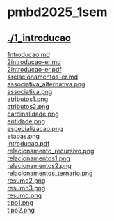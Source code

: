 # pmbd2025_1sem <br>
## [./1_introducao](https://github.com/IgorAvilaPereira/pmbd2025_1sem/tree/main/./1_introducao) <br>
[1ntroducao.md](https://github.com/IgorAvilaPereira/pmbd2025_1sem/blob/main/./1_introducao/1ntroducao.md) <br>
[2introducao-er.md](https://github.com/IgorAvilaPereira/pmbd2025_1sem/blob/main/./1_introducao/2introducao-er.md) <br>
[2introducao-er.pdf](https://github.com/IgorAvilaPereira/pmbd2025_1sem/blob/main/./1_introducao/2introducao-er.pdf) <br>
[4relacionamentos-er.md](https://github.com/IgorAvilaPereira/pmbd2025_1sem/blob/main/./1_introducao/4relacionamentos-er.md) <br>
[associativa_alternativa.png](https://github.com/IgorAvilaPereira/pmbd2025_1sem/blob/main/./1_introducao/associativa_alternativa.png) <br>
[associativa.png](https://github.com/IgorAvilaPereira/pmbd2025_1sem/blob/main/./1_introducao/associativa.png) <br>
[atributos1.png](https://github.com/IgorAvilaPereira/pmbd2025_1sem/blob/main/./1_introducao/atributos1.png) <br>
[atributos2.png](https://github.com/IgorAvilaPereira/pmbd2025_1sem/blob/main/./1_introducao/atributos2.png) <br>
[cardinalidade.png](https://github.com/IgorAvilaPereira/pmbd2025_1sem/blob/main/./1_introducao/cardinalidade.png) <br>
[entidade.png](https://github.com/IgorAvilaPereira/pmbd2025_1sem/blob/main/./1_introducao/entidade.png) <br>
[especializacao.png](https://github.com/IgorAvilaPereira/pmbd2025_1sem/blob/main/./1_introducao/especializacao.png) <br>
[etapas.png](https://github.com/IgorAvilaPereira/pmbd2025_1sem/blob/main/./1_introducao/etapas.png) <br>
[introducao.pdf](https://github.com/IgorAvilaPereira/pmbd2025_1sem/blob/main/./1_introducao/introducao.pdf) <br>
[relacionamento_recursivo.png](https://github.com/IgorAvilaPereira/pmbd2025_1sem/blob/main/./1_introducao/relacionamento_recursivo.png) <br>
[relacionamentos1.png](https://github.com/IgorAvilaPereira/pmbd2025_1sem/blob/main/./1_introducao/relacionamentos1.png) <br>
[relacionamentos2.png](https://github.com/IgorAvilaPereira/pmbd2025_1sem/blob/main/./1_introducao/relacionamentos2.png) <br>
[relacionamentos_ternario.png](https://github.com/IgorAvilaPereira/pmbd2025_1sem/blob/main/./1_introducao/relacionamentos_ternario.png) <br>
[resumo2.png](https://github.com/IgorAvilaPereira/pmbd2025_1sem/blob/main/./1_introducao/resumo2.png) <br>
[resumo3.png](https://github.com/IgorAvilaPereira/pmbd2025_1sem/blob/main/./1_introducao/resumo3.png) <br>
[resumo.png](https://github.com/IgorAvilaPereira/pmbd2025_1sem/blob/main/./1_introducao/resumo.png) <br>
[tipo1.png](https://github.com/IgorAvilaPereira/pmbd2025_1sem/blob/main/./1_introducao/tipo1.png) <br>
[tipo2.png](https://github.com/IgorAvilaPereira/pmbd2025_1sem/blob/main/./1_introducao/tipo2.png) <br>
